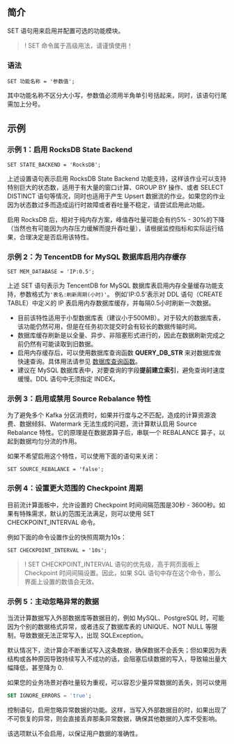 ## 简介
SET 语句用来启用并配置可选的功能模块。
> ! SET 命令属于高级用法，请谨慎使用！

### 语法
```
SET 功能名称 = '参数值';
```
其中功能名称不区分大小写，参数值必须用半角单引号括起来，同时，该语句行尾需加上分号。

## 示例
### 示例 1：启用 RocksDB State Backend
```
SET STATE_BACKEND = 'RocksDB';
```
上述设置语句表示启用 RocksDB State Backend 功能支持，这样该作业可以支持特别巨大的状态数，适用于有大量的窗口计算、GROUP BY 操作、或者 SELECT DISTINCT 语句等情况，同时也适用于产生 Upsert 数据流的作业。如果您的作业因为状态数过多而造成运行时故障或者吞吐量不稳定，请尝试启用此功能。

启用 RocksDB 后，相对于纯内存方案，峰值吞吐量可能会有约5% - 30%的下降（当然也有可能因为内存压力缓解而提升吞吐量），请根据监控指标和实际运行结果，合理决定是否启用该特性。

### 示例 2：为 TencentDB for MySQL 数据库启用内存缓存
```
SET MEM_DATABASE = 'IP:0.5';
```
上述 SET 语句表示为 TencentDB for MySQL 数据库表启用内存全量缓存功能支持，参数格式为`'表名:刷新周期(小时)'`。
例如'IP:0.5'表示对 DDL 语句（CREATE TABLE）中定义的 IP 表启用内存数据库缓存，并每隔0.5小时刷新一次数据。

- 目前该特性适用于小型数据库表（建议小于500MB）。对于较大的数据库表，该功能仍然可用，但是在任务初次提交时会有较长的数据传输时间。
- 数据库缓存刷新是以全量、异步、非阻塞形式进行的，因此在数据刷新完成之前仍然有可能读取到旧数据。
- 启用内存缓存后，可以使用数据库查询函数 **QUERY_DB_STR** 来对数据库做快速查询。具体用法请参见 [数据库查询函数](https://cloud.tencent.com/document/product/849/32997)。
- 建议在 MySQL 数据库表中，对要查询的字段**提前建立索引**，避免查询时速度缓慢。DDL 语句中无须指定 INDEX。

### 示例 3：启用或禁用 Source Rebalance 特性
为了避免多个 Kafka 分区消费时，如果并行度与之不匹配，造成的计算资源浪费、数据倾斜、Watermark 无法生成的问题，流计算默认启用 Source Rebalance 特性。它的原理是在数据源算子后，串联一个 REBALANCE 算子，以起到数据均匀分流的作用。

如果不希望启用这个特性，可以使用下面的语句来关闭：
```
SET SOURCE_REBALANCE = 'false';
```

### 示例 4：设置更大范围的 Checkpoint 周期
目前流计算面板中，允许设置的 Checkpoint 时间间隔范围是30秒 - 3600秒。如果有特殊需求，默认的范围无法满足，则可以使用 SET CHECKPOINT_INTERVAL 命令。

例如下面的命令设置作业的快照周期为10s：
```
SET CHECKPOINT_INTERVAL = '10s';
```
> ! SET CHECKPOINT_INTERVAL 语句的优先级，高于网页面板上 Checkpoint 时间间隔设置。因此，如果 SQL 语句中存在这个命令，那么界面上设置的数值会无效。

### 示例 5：主动忽略异常的数据

当流计算数据写入外部数据库等数据目的，例如 MySQL、PostgreSQL 时，可能因为个别的数据格式异常，或者违反了数据库表的 UNIQUE、NOT NULL 等限制，导致数据无法正常写入，出现 SQLException。

默认情况下，流计算会不断重试写入这条数据，确保数据不会丢失；但如果因为表结构或各种原因导致持续写入不成功的话，会阻塞后续数据的写入，导致输出量大幅降低，甚至降为 0.

如果您的业务场景对吞吐量较为重视，可以容忍少量异常数据的丢失，则可以使用

```sql
SET IGNORE_ERRORS = 'true';
```

控制语句，启用忽略异常数据的功能。这样，当写入外部数据目的时，如果出现了不可恢复的异常，则会直接丢弃那条异常数据，确保其他数据的入库不受影响。

该选项默认不会启用，以保证用户数据的准确性。
